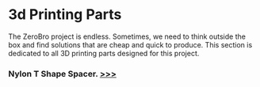 # 3d Printing Parts

The ZeroBro project is endless. Sometimes, we need to think outside the box and find solutions that are cheap and quick to produce. This section is dedicated to all 3D printing parts designed for this project.

### Nylon T Shape Spacer. [>>>](https://github.com/proxytype/ZeroBro/tree/main/3D/Nylon-T-Spacer)

